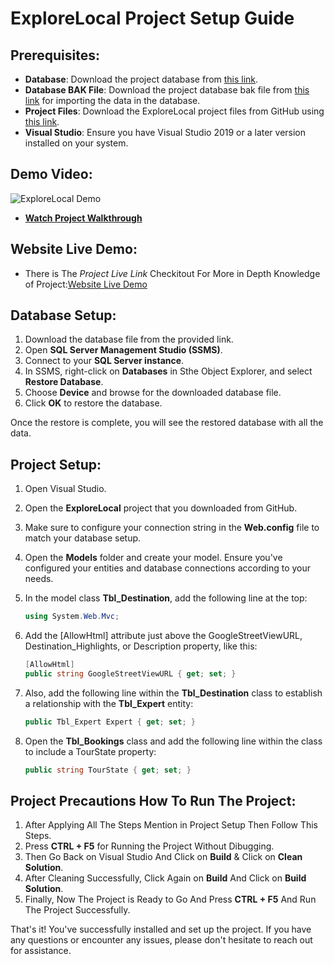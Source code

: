 ﻿# ExploreLocal Project Setup Guide

## Prerequisites:

- **Database**: Download the project database from [this link](https://cutt.ly/OwjPXR0Y).
- **Database BAK File**: Download the project database bak file from [this link](https://cutt.ly/DwxXCg3k) for importing the data in the database.
- **Project Files**: Download the ExploreLocal project files from GitHub using [this link](https://cutt.ly/mwkhMEb2).
- **Visual Studio**: Ensure you have Visual Studio 2019 or a later version installed on your system.

## Demo Video:

![ExploreLocal Demo](https://img.youtube.com/vi/gUahAt5D2Ek/maxresdefault.jpg)
- **[Watch Project Walkthrough](https://www.youtube.com/watch?v=gUahAt5D2Ek&ab_channel=MehrozKhan)**

## Website Live Demo:
- There is The *Project Live Link* Checkitout For More in Depth Knowledge of Project:[Website Live Demo](http://explorelocal-001-site1.ftempurl.com/) 

## Database Setup:

1. Download the database file from the provided link.
2. Open **SQL Server Management Studio (SSMS)**.
3. Connect to your **SQL Server instance**.
4. In SSMS, right-click on **Databases** in Sthe Object Explorer, and select **Restore Database**.
5. Choose **Device** and browse for the downloaded database file.
6. Click **OK** to restore the database.

Once the restore is complete, you will see the restored database with all the data.

## Project Setup:

1. Open Visual Studio.
2. Open the **ExploreLocal** project that you downloaded from GitHub.
3. Make sure to configure your connection string in the **Web.config** file to match your database setup.
4. Open the **Models** folder and create your model. Ensure you've configured your entities and database connections according to your needs.
5. In the model class **Tbl_Destination**, add the following line at the top:

   ```csharp
   using System.Web.Mvc;
   ```
6. Add the [AllowHtml] attribute just above the GoogleStreetViewURL, Destination_Highlights, or Description property, like this:
   ```csharp
   [AllowHtml]
   public string GoogleStreetViewURL { get; set; }
   ```
8. Also, add the following line within the **Tbl_Destination** class to establish a relationship with the **Tbl_Expert** entity:
   ```csharp
   public Tbl_Expert Expert { get; set; }
   ```
10. Open the **Tbl_Bookings** class and add the following line within the class to include a TourState property:
      ```csharp
      public string TourState { get; set; }
      ```

## Project Precautions How To Run The Project:   
1. After Applying All The Steps Mention in Project Setup Then Follow This Steps.
2. Press **CTRL + F5** for Running the Project Without Dibugging.
3. Then Go Back on Visual Studio And Click on **Build** & Click on **Clean Solution**.
4. After Cleaning Successfully, Click Again on **Build** And Click on **Build Solution**.
5. Finally, Now The Project is Ready to Go And Press **CTRL + F5** And Run The Project Successfully.

That's it! You've successfully installed and set up the project. If you have any questions or encounter any issues, please don't hesitate to reach out for assistance.